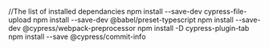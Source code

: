 //The list of installed dependancies
npm install --save-dev cypress-file-upload
npm install --save-dev @babel/preset-typescript
npm install --save-dev @cypress/webpack-preprocessor
npm install -D cypress-plugin-tab
npm install --save @cypress/commit-info